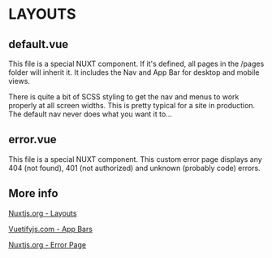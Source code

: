 # LAYOUTS

## default.vue

This file is a special NUXT component. If it's defined, all pages in the /pages folder will inherit it. It includes the Nav and App Bar for desktop and mobile views. 

There is quite a bit of SCSS styling to get the nav and menus to work properly at all screen widths. This is pretty typical for a site in production. The default nav never does what you want it to...

## error.vue

This file is a special NUXT component. This custom error page displays any 404 (not found), 401 (not authorized) and unknown (probably code) errors.

## More info

[Nuxtjs.org - Layouts](https://nuxtjs.org/docs/2.x/concepts/views/#layouts)

[Vuetifyjs.com - App Bars](https://vuetifyjs.com/en/components/app-bars/#api)

[Nuxtjs.org - Error Page](https://nuxtjs.org/docs/2.x/concepts/views/#error-page)
